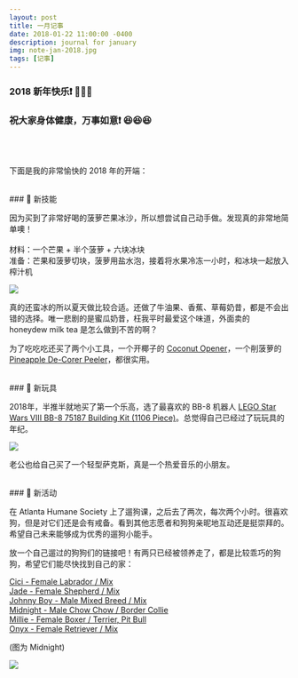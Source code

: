 ```yaml
---
layout: post
title: 一月记事
date: 2018-01-22 11:00:00 -0400
description: journal for january
img: note-jan-2018.jpg
tags: [记事]
---
```



### 2018 新年快乐❗️ 🎉🎉🎉 

### 祝大家身体健康，万事如意❗️ 😆😆😆


<br>

<br>

下面是我的非常愉快的 2018 年的开端：


<br>
### 🔹 新技能

因为买到了非常好喝的菠萝芒果冰沙，所以想尝试自己动手做。发现真的非常地简单噢！<br>
<br>
材料：一个芒果 + 半个菠萝 + 六块冰块<br>
准备：芒果和菠萝切块，菠萝用盐水泡，接着将水果冷冻一小时，和冰块一起放入榨汁机

<img src="{{ site.url }}{{ site.baseurl }}/assets/img/content/smoothie.jpg" >

真的还蛮冰的所以夏天做比较合适。还做了牛油果、香蕉、草莓奶昔，都是不会出错的选择。唯一悲剧的是蜜瓜奶昔，枉我平时最爱这个味道，外面卖的 honeydew milk tea 是怎么做到不苦的啊？

为了吃吃吃还买了两个小工具，一个开椰子的 <a href="https://www.amazon.com/gp/product/B074SBHDVG/ref=oh_aui_detailpage_o03_s00?ie=UTF8&psc=1" target="_blank">Coconut Opener</a>，一个削菠萝的 <a href="https://www.amazon.com/gp/product/B00NU7YB1E/ref=oh_aui_detailpage_o02_s00?ie=UTF8&psc=1" target="_blank">Pineapple De-Corer Peeler</a>，都很实用。



<br>
### 🔹 新玩具

2018年，半推半就地买了第一个乐高，选了最喜欢的 BB-8 机器人 <a href="https://www.amazon.com/gp/product/B071S29664/ref=oh_aui_detailpage_o04_s00?ie=UTF8&psc=1" target="_blank">LEGO Star Wars VIII BB-8 75187 Building Kit (1106 Piece)</a>。总觉得自己已经过了玩玩具的年纪。

<img src="{{ site.url }}{{ site.baseurl }}/assets/img/content/bb-8.jpg" >

老公也给自己买了一个轻型萨克斯，真是一个热爱音乐的小朋友。






<br>
### 🔹 新活动

在 Atlanta Humane Society 上了遛狗课，之后去了两次，每次两个小时。很喜欢狗，但是对它们还是会有戒备。看到其他志愿者和狗狗亲昵地互动还是挺崇拜的。希望自己未来能够成为优秀的遛狗小能手。

放一个自己遛过的狗狗们的链接吧！有两只已经被领养走了，都是比较乖巧的狗狗，希望它们能尽快找到自己的家：<br>


<a href="http://atlantahumane.org/adopt/details/?aid=37439280&cid=13&tid=Dog#.WmZqGFQ-fOQ" target="_blank">Cici - Female Labrador / Mix</a><br>
<a href="http://atlantahumane.org/adopt/details/?aid=36482205&cid=13&tid=Dog#.WmZqSlQ-fOQ" target="_blank">Jade - Female Shepherd / Mix</a><br>
<a href="http://atlantahumane.org/adopt/details/?aid=12781076&cid=13&tid=Dog#.WmZqbFQ-fOQ" target="_blank">Johnny Boy - Male Mixed Breed / Mix</a><br>
<a href="http://atlantahumane.org/adopt/details/?aid=4606322&cid=13&tid=Dog#.WmZq2VQ-fOQ" target="_blank">Midnight - Male Chow Chow / Border Collie</a><br>
<a href="http://atlantahumane.org/adopt/details/?aid=21731513&cid=13&tid=Dog#.WmZrYlQ-fOQ" target="_blank">Millie - Female Boxer / Terrier, Pit Bull</a><br> 
<a href="http://atlantahumane.org/adopt/details/?aid=37401248&cid=13&tid=Dog#.WmZq4FQ-fOQ" target="_blank">Onyx - Female Retriever / Mix</a>


(图为 Midnight)

<img src="{{ site.url }}{{ site.baseurl }}/assets/img/content/dog-walk.jpg" >




